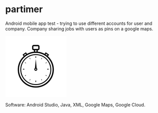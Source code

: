 # partimer
Android mobile app test - trying to use different accounts for user and company.
Company sharing jobs with users as pins on a google maps.


![alt text](https://github.com/emeyva/partimer/blob/master/app/src/main/res/mipmap-xxxhdpi/ic_launcher.png)


Software: Android Studio, Java, XML, Google Maps, Google Cloud.
